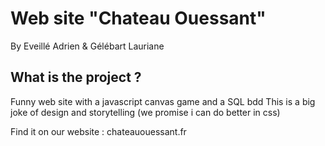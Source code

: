 # Web site "Chateau Ouessant"
By Eveillé Adrien & Gélébart Lauriane 

## What is the project ?
Funny web site with a javascript canvas game and a SQL bdd
This is a big joke of design and storytelling (we promise i can do better in css)

Find it on our website :  chateauouessant.fr


